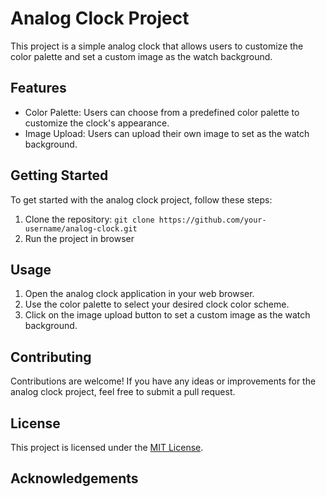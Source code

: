 # Analog Clock Project

This project is a simple analog clock that allows users to customize the color palette and set a custom image as the watch background.

## Features

- Color Palette: Users can choose from a predefined color palette to customize the clock's appearance.
- Image Upload: Users can upload their own image to set as the watch background.

## Getting Started

To get started with the analog clock project, follow these steps:

1. Clone the repository: `git clone https://github.com/your-username/analog-clock.git`
2. Run the project in browser

## Usage

1. Open the analog clock application in your web browser.
2. Use the color palette to select your desired clock color scheme.
3. Click on the image upload button to set a custom image as the watch background.

## Contributing

Contributions are welcome! If you have any ideas or improvements for the analog clock project, feel free to submit a pull request.

## License

This project is licensed under the [MIT License](LICENSE).

## Acknowledgements
